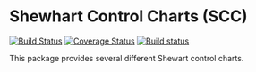 # Shewhart Control Charts (SCC)

[![Build Status](https://travis-ci.org/jakobbossek/scc.svg?branch=master)](https://travis-ci.org/jakobbossek/scc)
[![Coverage Status](https://coveralls.io/repos/jakobbossek/scc/badge.svg?branch=master)](https://coveralls.io/r/jakobbossek/scc?branch=master)
[![Build status](https://ci.appveyor.com/api/projects/status/lo0j6xie306p70x9/branch/master?svg=true)](https://ci.appveyor.com/project/jakobbossek/scc/branch/master)

This package provides several different Shewart control charts.
